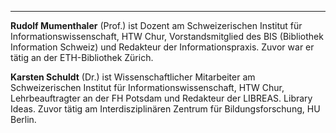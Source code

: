 ---

**Rudolf Mumenthaler** (Prof.) ist Dozent am Schweizerischen Institut
für Informationswissenschaft, HTW Chur, Vorstandsmitglied des BIS
(Bibliothek Information Schweiz) und Redakteur der Informationspraxis.
Zuvor war er tätig an der ETH-Bibliothek Zürich.

**Karsten Schuldt** (Dr.) ist Wissenschaftlicher Mitarbeiter am
Schweizerischen Institut für Informationswissenschaft, HTW Chur,
Lehrbeauftragter an der FH Potsdam und Redakteur der LIBREAS. Library
Ideas. Zuvor tätig am Interdisziplinären Zentrum für Bildungsforschung,
HU Berlin.
